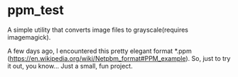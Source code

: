 # ppm_test
A simple utility that converts image files to grayscale(requires imagemagick).

A few days ago, I encountered this pretty elegant format \*.ppm (https://en.wikipedia.org/wiki/Netpbm_format#PPM_example). So, just to try it out, you know... Just a small, fun project.

